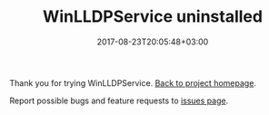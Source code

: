 ﻿---
title: "WinLLDPService uninstalled"
date: 2017-08-23T20:05:48+03:00
draft: false
toc: false
---

Thank you for trying WinLLDPService. [Back to project homepage](..).

Report possible bugs and feature requests to [issues page](https://github.com/raspi/WinLLDPService/issues).
